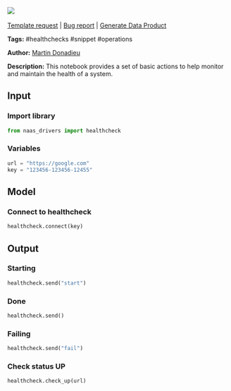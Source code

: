 <a href="https://app.naas.ai/user-redirect/naas/downloader?url=https://raw.githubusercontent.com/jupyter-naas/awesome-notebooks/master/Healthchecks/Healthchecks_Perfom_basic_actions.ipynb" target="_parent"><img src="https://naasai-public.s3.eu-west-3.amazonaws.com/open_in_naas.svg"/></a><br><br><a href="https://github.com/jupyter-naas/awesome-notebooks/issues/new?assignees=&labels=&template=template-request.md&title=Tool+-+Action+of+the+notebook+">Template request</a> | <a href="https://github.com/jupyter-naas/awesome-notebooks/issues/new?assignees=&labels=bug&template=bug_report.md&title=Healthchecks+-+Perfom+basic+actions:+Error+short+description">Bug report</a> | <a href="https://app.naas.ai/user-redirect/naas/downloader?url=https://raw.githubusercontent.com/jupyter-naas/awesome-notebooks/master/Naas/Naas_Start_data_product.ipynb" target="_parent">Generate Data Product</a>

**Tags:** #healthchecks #snippet #operations

**Author:** [Martin Donadieu](https://www.linkedin.com/in/martindonadieu/)

**Description:** This notebook provides a set of basic actions to help monitor and maintain the health of a system.

## Input

### Import library


```python
from naas_drivers import healthcheck
```

### Variables


```python
url = "https://google.com"
key = "123456-123456-12455"
```

## Model

### Connect to healthcheck


```python
healthcheck.connect(key)
```

## Output

### Starting


```python
healthcheck.send("start")
```

### Done


```python
healthcheck.send()
```

### Failing


```python
healthcheck.send("fail")
```

### Check status UP


```python
healthcheck.check_up(url)
```
